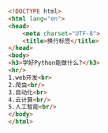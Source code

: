 
<BlogInfo id="353" title="5.换行标签" author="白日梦想猿" pv=0 read_times=0 pre_cost_time=0分10秒 category="html5学习" tag_list="['html5学习']" create_time="2020.07.14 14:37:49" update_time="2020.07.14 14:40:15" />

```html
<!DOCTYPE html>
<html lang="en">
<head>
    <meta charset="UTF-8">
    <title>换行标签</title>
</head>
<body>
<h3>学好Python能做什么?</h3>
<hr/>
1.web开发<br>
2.爬虫<br/>
3.自动化<br>
4.云计算<br/>
5.人工智能<br/>
</body>
</html>
```
